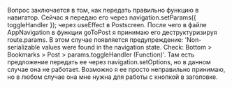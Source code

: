 Вопрос заключается в том, как передать правильно функцию в навигатор. Сейчас я передаю его через navigation.setParams({ toggleHandler }); через useEffect в Postscreen. После чего в файле AppNavigation в функции goToPost я принимаю его деструктуризируя route.params.
В этом случае появляется предупреждение: 'Non-serializable values were found in the navigation state. Check: Bottom > Bookmarks > Post > params.toggleHandler (Function)'. Там есть предложение передать ее через navigation.setOptions, но в данном случае она не работает. Возможно я ее просто неправильно принимаю, но в любом случае она мне нужна для работы с кнопкой в заголовке.
